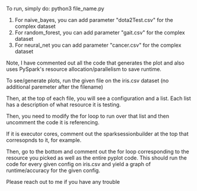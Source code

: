 To run, simply do: python3 file_name.py


1) For naive_bayes, you can add parameter "dota2Test.csv" for the complex dataset
2) For random_forest, you can add parameter "gait.csv" for the complex dataset
3) For neural_net you can add parameter "cancer.csv" for the complex dataset


Note, I have commented out all the code that generates the plot and also uses PySpark's
resource allocation/parallelism to save runtime. 

To see/generate plots, run the given file on the iris.csv dataset (no additional paremeter after the filename)

Then, at the top of each file, you will see a configuration and a list. Each list has a description of what
resource it is testing.

Then, you need to modify the for loop to run over that list and then uncomment the code it is referencing.

If it is executor cores, comment out the sparksessionbuilder at the top that corresopnds to it, for example.

Then, go to the bottom and comment out the for loop corresponding to the resource you picked as well as the 
entire pyplot code. This should run the code for every given config on iris.csv and yield a graph of runtime/accuracy for the given config.

Please reach out to me if you have any trouble